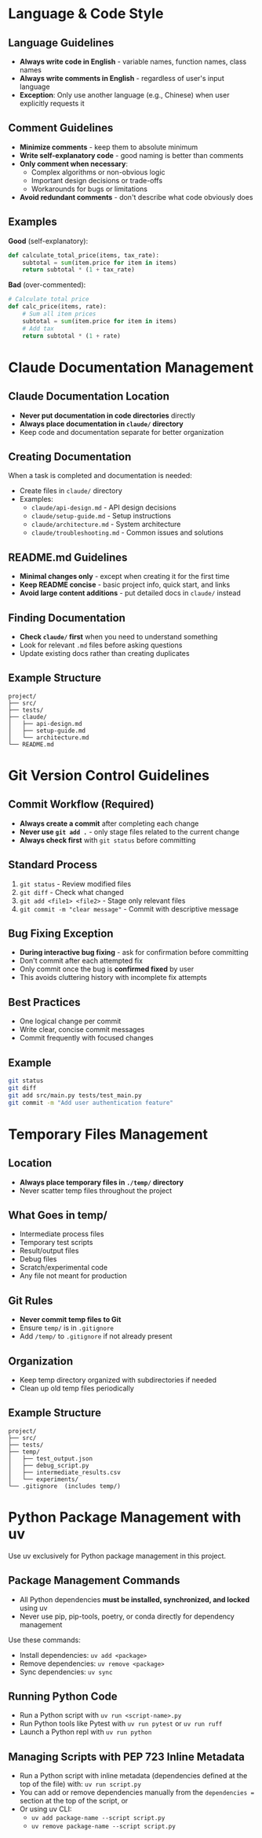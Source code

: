 # Language & Code Style

## Language Guidelines

- **Always write code in English** - variable names, function names, class names
- **Always write comments in English** - regardless of user's input language
- **Exception**: Only use another language (e.g., Chinese) when user explicitly requests it

## Comment Guidelines

- **Minimize comments** - keep them to absolute minimum
- **Write self-explanatory code** - good naming is better than comments
- **Only comment when necessary**:
  - Complex algorithms or non-obvious logic
  - Important design decisions or trade-offs
  - Workarounds for bugs or limitations
- **Avoid redundant comments** - don't describe what code obviously does

## Examples

**Good** (self-explanatory):
```python
def calculate_total_price(items, tax_rate):
    subtotal = sum(item.price for item in items)
    return subtotal * (1 + tax_rate)
```

**Bad** (over-commented):
```python
# Calculate total price
def calc_price(items, rate):
    # Sum all item prices
    subtotal = sum(item.price for item in items)
    # Add tax
    return subtotal * (1 + rate)
```


# Claude Documentation Management

## Claude Documentation Location

- **Never put documentation in code directories** directly
- **Always place documentation in `claude/` directory**
- Keep code and documentation separate for better organization

## Creating Documentation

When a task is completed and documentation is needed:

- Create files in `claude/` directory
- Examples:
  - `claude/api-design.md` - API design decisions
  - `claude/setup-guide.md` - Setup instructions
  - `claude/architecture.md` - System architecture
  - `claude/troubleshooting.md` - Common issues and solutions

## README.md Guidelines
- **Minimal changes only** - except when creating it for the first time
- **Keep README concise** - basic project info, quick start, and links
- **Avoid large content additions** - put detailed docs in `claude/` instead

## Finding Documentation

- **Check `claude/` first** when you need to understand something
- Look for relevant `.md` files before asking questions
- Update existing docs rather than creating duplicates

## Example Structure

```
project/
├── src/
├── tests/
├── claude/
│   ├── api-design.md
│   ├── setup-guide.md
│   └── architecture.md
└── README.md
```


# Git Version Control Guidelines

## Commit Workflow (Required)

- **Always create a commit** after completing each change
- **Never use `git add .`** - only stage files related to the current change
- **Always check first** with `git status` before committing

## Standard Process

1. `git status` - Review modified files
2. `git diff` - Check what changed
3. `git add <file1> <file2>` - Stage only relevant files
4. `git commit -m "clear message"` - Commit with descriptive message

## Bug Fixing Exception
- **During interactive bug fixing** - ask for confirmation before committing
- Don't commit after each attempted fix
- Only commit once the bug is **confirmed fixed** by user
- This avoids cluttering history with incomplete fix attempts

## Best Practices

- One logical change per commit
- Write clear, concise commit messages
- Commit frequently with focused changes

## Example

```bash
git status
git diff
git add src/main.py tests/test_main.py
git commit -m "Add user authentication feature"
```

# Temporary Files Management

## Location

- **Always place temporary files in `./temp/` directory**
- Never scatter temp files throughout the project

## What Goes in temp/

- Intermediate process files
- Temporary test scripts
- Result/output files
- Debug files
- Scratch/experimental code
- Any file not meant for production

## Git Rules

- **Never commit temp files to Git**
- Ensure `temp/` is in `.gitignore`
- Add `/temp/` to `.gitignore` if not already present

## Organization

- Keep temp directory organized with subdirectories if needed
- Clean up old temp files periodically

## Example Structure

```
project/
├── src/
├── tests/
├── temp/
│   ├── test_output.json
│   ├── debug_script.py
│   ├── intermediate_results.csv
│   └── experiments/
└── .gitignore  (includes temp/)
```


# Python Package Management with uv

Use uv exclusively for Python package management in this project.

## Package Management Commands

- All Python dependencies **must be installed, synchronized, and locked** using uv
- Never use pip, pip-tools, poetry, or conda directly for dependency management

Use these commands:

- Install dependencies: `uv add <package>`
- Remove dependencies: `uv remove <package>`
- Sync dependencies: `uv sync`

## Running Python Code

- Run a Python script with `uv run <script-name>.py`
- Run Python tools like Pytest with `uv run pytest` or `uv run ruff`
- Launch a Python repl with `uv run python`

## Managing Scripts with PEP 723 Inline Metadata

- Run a Python script with inline metadata (dependencies defined at the top of the file) with: `uv run script.py`
- You can add or remove dependencies manually from the `dependencies =` section at the top of the script, or
- Or using uv CLI:
    - `uv add package-name --script script.py`
    - `uv remove package-name --script script.py`
